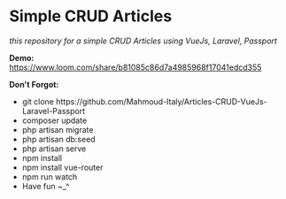 # Simple CRUD Articles

<i>this repository for a simple CRUD Articles using VueJs, Laravel, Passport</i>

<b>Demo:</b>
https://www.loom.com/share/b81085c86d7a4985968f17041edcd355


 


<b>Don't Forgot:</b>
<ul>
<li> git clone https://github.com/Mahmoud-Italy/Articles-CRUD-VueJs-Laravel-Passport</li>
<li> composer update</li>
<li> php artisan migrate</li>
<li> php artisan db:seed</li>
<li> php artisan serve</li>
<li> npm install</li>
<li> npm install vue-router</li>
<li> npm run watch</li>
<li> Have fun ~_^ </li> 
</ul>
